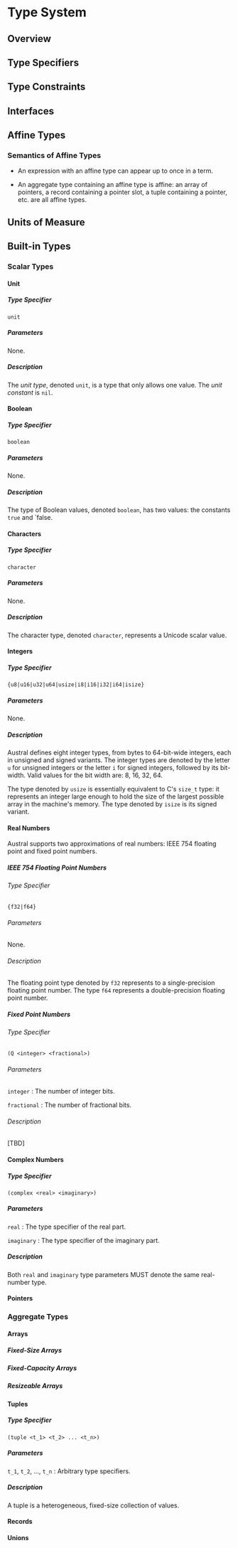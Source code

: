 # Type System

## Overview

## Type Specifiers

## Type Constraints

## Interfaces

## Affine Types

### Semantics of Affine Types

- An expression with an affine type can appear up to once in a term.

- An aggregate type containing an affine type is affine: an array of pointers, a
  record containing a pointer slot, a tuple containing a pointer, etc. are all
  affine types.

## Units of Measure

## Built-in Types

### Scalar Types

#### Unit

##### Type Specifier

```
unit
```

##### Parameters

None.

##### Description

The *unit type*, denoted `unit`, is a type that only allows one value. The *unit
constant* is `nil`.

#### Boolean

##### Type Specifier

```
boolean
```

##### Parameters

None.

##### Description

The type of Boolean values, denoted `boolean`, has two values: the constants
`true` and `false.

#### Characters

##### Type Specifier

```
character
```

##### Parameters

None.

##### Description

The character type, denoted `character`, represents a Unicode scalar value.

#### Integers

##### Type Specifier

```
{u8|u16|u32|u64|usize|i8|i16|i32|i64|isize}
```

##### Parameters

None.

##### Description

Austral defines eight integer types, from bytes to 64-bit-wide integers, each in
unsigned and signed variants. The integer types are denoted by the letter `u`
for unsigned integers or the letter `i` for signed integers, followed by its
bit-width. Valid values for the bit width are: 8, 16, 32, 64.

The type denoted by `usize` is essentially equivalent to C's `size_t` type: it
represents an integer large enough to hold the size of the largest possible
array in the machine's memory. The type denoted by `isize` is its signed
variant.

#### Real Numbers

Austral supports two approximations of real numbers: IEEE 754 floating point and
fixed point numbers.

##### IEEE 754 Floating Point Numbers

###### Type Specifier

```
{f32|f64}
```

###### Parameters

None.

###### Description

The floating point type denoted by `f32` represents to a single-precision
floating point number. The type `f64` represents a double-precision floating
point number.

##### Fixed Point Numbers

###### Type Specifier

```
(Q <integer> <fractional>)
```

###### Parameters

`integer`
:  The number of integer bits.

`fractional`
: The number of fractional bits.

###### Description

[TBD]

#### Complex Numbers

##### Type Specifier

```
(complex <real> <imaginary>)
```

##### Parameters

`real`
: The type specifier of the real part.

`imaginary`
: The type specifier of the imaginary part.

##### Description

Both `real` and `imaginary` type parameters MUST denote the same real-number
type.

#### Pointers

### Aggregate Types

#### Arrays

##### Fixed-Size Arrays

##### Fixed-Capacity Arrays

##### Resizeable Arrays

#### Tuples

##### Type Specifier

```
(tuple <t_1> <t_2> ... <t_n>)
```

##### Parameters

`t_1`, `t_2`, ..., `t_n`
: Arbitrary type specifiers.

##### Description

A tuple is a heterogeneous, fixed-size collection of values.

#### Records

#### Unions
